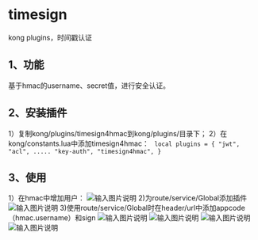 # timesign
kong plugins，时间戳认证
## 1、功能    
   基于hmac的username、secret值，进行安全认证。   
## 2、安装插件
   1）复制kong/plugins/timesign4hmac到kong/plugins/目录下；
   2）在kong/constants.lua中添加timesign4hmac：
   `
   local plugins = {
     "jwt",
     "acl",
     .....
     "key-auth",
     "timesign4hmac",
   }`
## 3、使用
   1）在hmac中增加用户：
   ![输入图片说明](https://images.gitee.com/uploads/images/2020/1201/132049_537b9d4b_1875965.png)
   2)为route/service/Global添加插件
   ![输入图片说明](https://images.gitee.com/uploads/images/2020/1201/132151_df326612_1875965.png)
   3)使用route/service/Global时在header/url中添加appcode（hmac.username）和sign
     ![输入图片说明](https://images.gitee.com/uploads/images/2020/1201/132445_b2bcc621_1875965.png)
     ![输入图片说明](https://images.gitee.com/uploads/images/2020/1201/132711_684872d1_1875965.png)
     ![输入图片说明](https://images.gitee.com/uploads/images/2020/1201/133554_9dc9a932_1875965.png)
     ![输入图片说明](https://images.gitee.com/uploads/images/2020/1201/133521_35a7d814_1875965.png)
